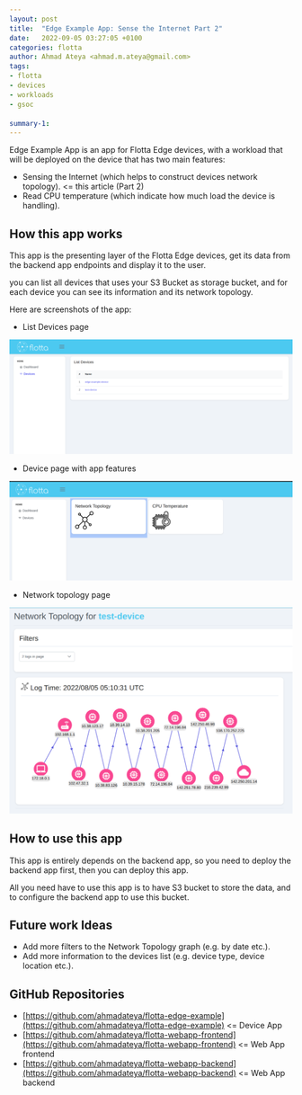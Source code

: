 ```yaml
---
layout: post
title:  "Edge Example App: Sense the Internet Part 2"
date:   2022-09-05 03:27:05 +0100
categories: flotta
author: Ahmad Ateya <ahmad.m.ateya@gmail.com>
tags:
- flotta
- devices
- workloads
- gsoc

summary-1:
---
```

Edge Example App is an app for Flotta Edge devices, with a workload that will be deployed on the device that has two main features:
- Sensing the Internet (which helps to construct devices network topology). <= this article (Part 2)
- Read CPU temperature (which indicate how much load the device is handling).

## How this app works
This app is the presenting layer of the Flotta Edge devices, get its data from the backend app endpoints and display it to the user.

you can list all devices that uses your S3 Bucket as storage bucket, and for each device you can see its information and its network topology.

Here are screenshots of the app:

- List Devices page

<img src="/assets/images/list-devices-page.png" alt="List devices" width="800"/>

- Device page with app features

<img src="/assets/images/device-features-page.png" alt="List devices" width="800"/>

- Network topology page

<img src="/assets/images/network-topology-page.png" alt="List devices" width="800"/>

## How to use this app
This app is entirely depends on the backend app, so you need to deploy the backend app first, then you can deploy this app.

All you need have to use this app is to have S3 bucket to store the data, and to configure the backend app to use this bucket.

## Future work Ideas
- Add more filters to the Network Topology graph (e.g. by date etc.).
- Add more information to the devices list (e.g. device type, device location etc.).

## GitHub Repositories
- [https://github.com/ahmadateya/flotta-edge-example](https://github.com/ahmadateya/flotta-edge-example) <= Device App
- [https://github.com/ahmadateya/flotta-webapp-frontend](https://github.com/ahmadateya/flotta-webapp-frontend) <= Web App frontend
- [https://github.com/ahmadateya/flotta-webapp-backend](https://github.com/ahmadateya/flotta-webapp-backend) <= Web App backend